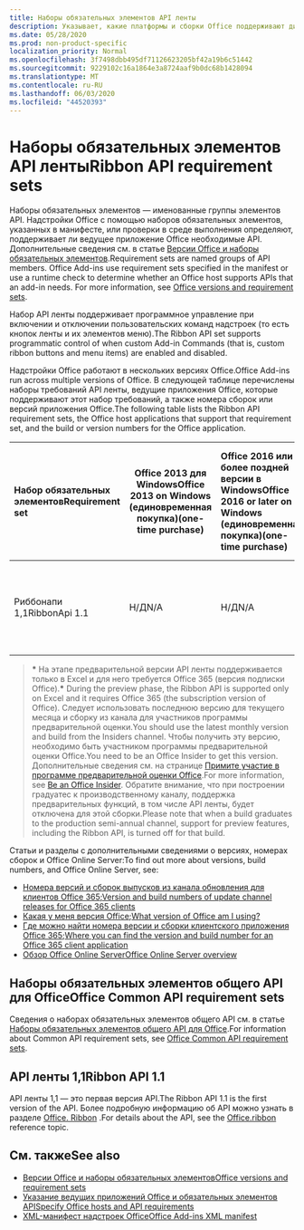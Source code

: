 ```yaml
---
title: Наборы обязательных элементов API ленты
description: Указывает, какие платформы и сборки Office поддерживают динамические API ленты.
ms.date: 05/28/2020
ms.prod: non-product-specific
localization_priority: Normal
ms.openlocfilehash: 3f7498dbb495df71126623205bf42a19b6c51442
ms.sourcegitcommit: 9229102c16a1864e3a8724aaf9b0dc68b1428094
ms.translationtype: MT
ms.contentlocale: ru-RU
ms.lasthandoff: 06/03/2020
ms.locfileid: "44520393"
---
```

# <a name="ribbon-api-requirement-sets"></a><span data-ttu-id="da814-103">Наборы обязательных элементов API ленты</span><span class="sxs-lookup"><span data-stu-id="da814-103">Ribbon API requirement sets</span></span>

<span data-ttu-id="da814-p101">Наборы обязательных элементов — именованные группы элементов API. Надстройки Office с помощью наборов обязательных элементов, указанных в манифесте, или проверки в среде выполнения определяют, поддерживает ли ведущее приложение Office необходимые API. Дополнительные сведения см. в статье [Версии Office и наборы обязательных элементов](/office/dev/add-ins/develop/office-versions-and-requirement-sets).</span><span class="sxs-lookup"><span data-stu-id="da814-p101">Requirement sets are named groups of API members. Office Add-ins use requirement sets specified in the manifest or use a runtime check to determine whether an Office host supports APIs that an add-in needs. For more information, see [Office versions and requirement sets](/office/dev/add-ins/develop/office-versions-and-requirement-sets).</span></span>

<span data-ttu-id="da814-107">Набор API ленты поддерживает программное управление при включении и отключении пользовательских команд надстроек (то есть кнопок ленты и их элементов меню).</span><span class="sxs-lookup"><span data-stu-id="da814-107">The Ribbon API set supports programmatic control of when custom Add-in Commands (that is, custom ribbon buttons and menu items) are enabled and disabled.</span></span>

<span data-ttu-id="da814-108">Надстройки Office работают в нескольких версиях Office.</span><span class="sxs-lookup"><span data-stu-id="da814-108">Office Add-ins run across multiple versions of Office.</span></span> <span data-ttu-id="da814-109">В следующей таблице перечислены наборы требований API ленты, ведущие приложения Office, которые поддерживают этот набор требований, а также номера сборок или версий приложения Office.</span><span class="sxs-lookup"><span data-stu-id="da814-109">The following table lists the Ribbon API requirement sets, the Office host applications that support that requirement set, and the build or version numbers for the Office application.</span></span>

|  <span data-ttu-id="da814-110">Набор обязательных элементов</span><span class="sxs-lookup"><span data-stu-id="da814-110">Requirement set</span></span>  | <span data-ttu-id="da814-111">Office 2013 для Windows</span><span class="sxs-lookup"><span data-stu-id="da814-111">Office 2013 on Windows</span></span><br><span data-ttu-id="da814-112">(единовременная покупка)</span><span class="sxs-lookup"><span data-stu-id="da814-112">(one-time purchase)</span></span> | <span data-ttu-id="da814-113">Office 2016 или более поздней версии в Windows</span><span class="sxs-lookup"><span data-stu-id="da814-113">Office 2016 or later on Windows</span></span><br><span data-ttu-id="da814-114">(единовременная покупка)</span><span class="sxs-lookup"><span data-stu-id="da814-114">(one-time purchase)</span></span>   | <span data-ttu-id="da814-115">Office для Windows\*</span><span class="sxs-lookup"><span data-stu-id="da814-115">Office on Windows\*</span></span><br><span data-ttu-id="da814-116">(версия, подключенная к подписке на Office 365)</span><span class="sxs-lookup"><span data-stu-id="da814-116">(connected to Office 365 subscription)</span></span> |  <span data-ttu-id="da814-117">Office для iPad</span><span class="sxs-lookup"><span data-stu-id="da814-117">Office on iPad</span></span><br><span data-ttu-id="da814-118">(версия, подключенная к подписке на Office 365)</span><span class="sxs-lookup"><span data-stu-id="da814-118">(connected to Office 365 subscription)</span></span>  |  <span data-ttu-id="da814-119">Office для Mac\*</span><span class="sxs-lookup"><span data-stu-id="da814-119">Office on Mac\*</span></span><br><span data-ttu-id="da814-120">(версия, подключенная к подписке на Office 365)</span><span class="sxs-lookup"><span data-stu-id="da814-120">(connected to Office 365 subscription)</span></span>  | <span data-ttu-id="da814-121">Office в Интернете\*</span><span class="sxs-lookup"><span data-stu-id="da814-121">Office on the web\*</span></span>  |  <span data-ttu-id="da814-122">Office Online Server</span><span class="sxs-lookup"><span data-stu-id="da814-122">Office Online Server</span></span>  |
|:-----|-----|:-----|:-----|:-----|:-----|:-----|:-----|
| <span data-ttu-id="da814-123">Риббонапи 1,1</span><span class="sxs-lookup"><span data-stu-id="da814-123">RibbonApi 1.1</span></span>  | <span data-ttu-id="da814-124">Н/Д</span><span class="sxs-lookup"><span data-stu-id="da814-124">N/A</span></span> | <span data-ttu-id="da814-125">Н/Д</span><span class="sxs-lookup"><span data-stu-id="da814-125">N/A</span></span> | <span data-ttu-id="da814-126">Версия 2002 (сборка 12527,20264) или более поздняя</span><span class="sxs-lookup"><span data-stu-id="da814-126">Version 2002 (Build 12527.20264) or later</span></span> | <span data-ttu-id="da814-127">16,38 или более поздняя версия</span><span class="sxs-lookup"><span data-stu-id="da814-127">16.38 or later</span></span> | <span data-ttu-id="da814-128">Н/Д</span><span class="sxs-lookup"><span data-stu-id="da814-128">N/A</span></span> | <span data-ttu-id="da814-129">Февраль 2020 г.</span><span class="sxs-lookup"><span data-stu-id="da814-129">February 2020</span></span> | <span data-ttu-id="da814-130">Н/Д</span><span class="sxs-lookup"><span data-stu-id="da814-130">N/A</span></span>|

> <span data-ttu-id="da814-131">**&#42;** На этапе предварительной версии API ленты поддерживается только в Excel и для него требуется Office 365 (версия подписки Office).</span><span class="sxs-lookup"><span data-stu-id="da814-131">**&#42;** During the preview phase, the Ribbon API is supported only on Excel and it requires Office 365 (the subscription version of Office).</span></span> <span data-ttu-id="da814-132">Следует использовать последнюю версию для текущего месяца и сборку из канала для участников программы предварительной оценки.</span><span class="sxs-lookup"><span data-stu-id="da814-132">You should use the latest monthly version and build from the Insiders channel.</span></span> <span data-ttu-id="da814-133">Чтобы получить эту версию, необходимо быть участником программы предварительной оценки Office.</span><span class="sxs-lookup"><span data-stu-id="da814-133">You need to be an Office Insider to get this version.</span></span> <span data-ttu-id="da814-134">Дополнительные сведения см. на странице [Примите участие в программе предварительной оценки Office](https://products.office.com/office-insider?tab=tab-1).</span><span class="sxs-lookup"><span data-stu-id="da814-134">For more information, see [Be an Office Insider](https://products.office.com/office-insider?tab=tab-1).</span></span> <span data-ttu-id="da814-135">Обратите внимание, что при построении градуатес к производственному каналу, поддержка предварительных функций, в том числе API ленты, будет отключена для этой сборки.</span><span class="sxs-lookup"><span data-stu-id="da814-135">Please note that when a build graduates to the production semi-annual channel, support for preview features, including the Ribbon API, is turned off for that build.</span></span>

<span data-ttu-id="da814-136">Статьи и разделы с дополнительными сведениями о версиях, номерах сборок и Office Online Server:</span><span class="sxs-lookup"><span data-stu-id="da814-136">To find out more about versions, build numbers, and Office Online Server, see:</span></span>

- <span data-ttu-id="da814-137">[Номера версий и сборок выпусков из канала обновления для клиентов Office 365](https://support.office.com/article/version-and-build-numbers-of-update-channel-releases-ae942449-1fca-4484-898b-a933ea23def7);</span><span class="sxs-lookup"><span data-stu-id="da814-137">[Version and build numbers of update channel releases for Office 365 clients](https://support.office.com/article/version-and-build-numbers-of-update-channel-releases-ae942449-1fca-4484-898b-a933ea23def7)</span></span>
- <span data-ttu-id="da814-138">[Какая у меня версия Office](https://support.office.com/article/What-version-of-Office-am-I-using-932788b8-a3ce-44bf-bb09-e334518b8b19);</span><span class="sxs-lookup"><span data-stu-id="da814-138">[What version of Office am I using?](https://support.office.com/article/What-version-of-Office-am-I-using-932788b8-a3ce-44bf-bb09-e334518b8b19)</span></span>
- <span data-ttu-id="da814-139">[Где можно найти номера версии и сборки клиентского приложения Office 365](https://support.office.com/article/version-and-build-numbers-of-update-channel-releases-ae942449-1fca-4484-898b-a933ea23def7);</span><span class="sxs-lookup"><span data-stu-id="da814-139">[Where you can find the version and build number for an Office 365 client application](https://support.office.com/article/version-and-build-numbers-of-update-channel-releases-ae942449-1fca-4484-898b-a933ea23def7)</span></span>
- [<span data-ttu-id="da814-140">Обзор Office Online Server</span><span class="sxs-lookup"><span data-stu-id="da814-140">Office Online Server overview</span></span>](/officeonlineserver/office-online-server-overview)

## <a name="office-common-api-requirement-sets"></a><span data-ttu-id="da814-141">Наборы обязательных элементов общего API для Office</span><span class="sxs-lookup"><span data-stu-id="da814-141">Office Common API requirement sets</span></span>

<span data-ttu-id="da814-142">Сведения о наборах обязательных элементов общего API см. в статье [Наборы обязательных элементов общего API для Office](office-add-in-requirement-sets.md).</span><span class="sxs-lookup"><span data-stu-id="da814-142">For information about Common API requirement sets, see [Office Common API requirement sets](office-add-in-requirement-sets.md).</span></span>

## <a name="ribbon-api-11"></a><span data-ttu-id="da814-143">API ленты 1,1</span><span class="sxs-lookup"><span data-stu-id="da814-143">Ribbon API 1.1</span></span>

<span data-ttu-id="da814-144">API ленты 1,1 — это первая версия API.</span><span class="sxs-lookup"><span data-stu-id="da814-144">The Ribbon API 1.1 is the first version of the API.</span></span> <span data-ttu-id="da814-145">Более подробную информацию об API можно узнать в разделе [Office. Ribbon](/javascript/api/office/office.ribbon) .</span><span class="sxs-lookup"><span data-stu-id="da814-145">For details about the API, see the [Office.ribbon ](/javascript/api/office/office.ribbon) reference topic.</span></span>

## <a name="see-also"></a><span data-ttu-id="da814-146">См. также</span><span class="sxs-lookup"><span data-stu-id="da814-146">See also</span></span>

- [<span data-ttu-id="da814-147">Версии Office и наборы обязательных элементов</span><span class="sxs-lookup"><span data-stu-id="da814-147">Office versions and requirement sets</span></span>](/office/dev/add-ins/develop/office-versions-and-requirement-sets)
- [<span data-ttu-id="da814-148">Указание ведущих приложений Office и обязательных элементов API</span><span class="sxs-lookup"><span data-stu-id="da814-148">Specify Office hosts and API requirements</span></span>](/office/dev/add-ins/develop/specify-office-hosts-and-api-requirements)
- [<span data-ttu-id="da814-149">XML-манифест надстроек Office</span><span class="sxs-lookup"><span data-stu-id="da814-149">Office Add-ins XML manifest</span></span>](/office/dev/add-ins/develop/add-in-manifests)

